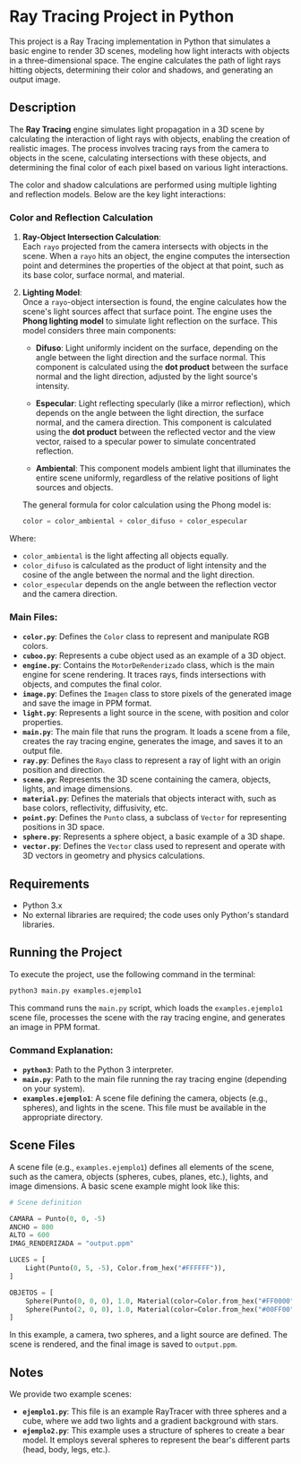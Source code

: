 # Ray Tracing Project in Python

This project is a Ray Tracing implementation in Python that simulates a basic engine to render 3D scenes, modeling how light interacts with objects in a three-dimensional space. The engine calculates the path of light rays hitting objects, determining their color and shadows, and generating an output image.

## Description

The **Ray Tracing** engine simulates light propagation in a 3D scene by calculating the interaction of light rays with objects, enabling the creation of realistic images. The process involves tracing rays from the camera to objects in the scene, calculating intersections with these objects, and determining the final color of each pixel based on various light interactions.

The color and shadow calculations are performed using multiple lighting and reflection models. Below are the key light interactions:

### Color and Reflection Calculation

1. **Ray-Object Intersection Calculation**:  
   Each `rayo` projected from the camera intersects with objects in the scene. When a `rayo` hits an object, the engine computes the intersection point and determines the properties of the object at that point, such as its base color, surface normal, and material.

2. **Lighting Model**:  
   Once a `rayo`-object intersection is found, the engine calculates how the scene's light sources affect that surface point. The engine uses the **Phong lighting model** to simulate light reflection on the surface. This model considers three main components:

   - **Difuso**: Light uniformly incident on the surface, depending on the angle between the light direction and the surface normal. This component is calculated using the **dot product** between the surface normal and the light direction, adjusted by the light source's intensity.

   - **Especular**: Light reflecting specularly (like a mirror reflection), which depends on the angle between the light direction, the surface normal, and the camera direction. This component is calculated using the **dot product** between the reflected vector and the view vector, raised to a specular power to simulate concentrated reflection.

   - **Ambiental**: This component models ambient light that illuminates the entire scene uniformly, regardless of the relative positions of light sources and objects.

   The general formula for color calculation using the Phong model is:

   ```python
   color = color_ambiental + color_difuso + color_especular
Where:
- `color_ambiental` is the light affecting all objects equally.
- `color_difuso` is calculated as the product of light intensity and the cosine of the angle between the normal and the light direction.
- `color_especular` depends on the angle between the reflection vector and the camera direction.

### Main Files:

- **`color.py`**: Defines the `Color` class to represent and manipulate RGB colors.
- **`cuboo.py`**: Represents a cube object used as an example of a 3D object.
- **`engine.py`**: Contains the `MotorDeRenderizado` class, which is the main engine for scene rendering. It traces rays, finds intersections with objects, and computes the final color.
- **`image.py`**: Defines the `Imagen` class to store pixels of the generated image and save the image in PPM format.
- **`light.py`**: Represents a light source in the scene, with position and color properties.
- **`main.py`**: The main file that runs the program. It loads a scene from a file, creates the ray tracing engine, generates the image, and saves it to an output file.
- **`ray.py`**: Defines the `Rayo` class to represent a ray of light with an origin position and direction.
- **`scene.py`**: Represents the 3D scene containing the camera, objects, lights, and image dimensions.
- **`material.py`**: Defines the materials that objects interact with, such as base colors, reflectivity, diffusivity, etc.
- **`point.py`**: Defines the `Punto` class, a subclass of `Vector` for representing positions in 3D space.
- **`sphere.py`**: Represents a sphere object, a basic example of a 3D shape.
- **`vector.py`**: Defines the `Vector` class used to represent and operate with 3D vectors in geometry and physics calculations.

## Requirements

- Python 3.x  
- No external libraries are required; the code uses only Python's standard libraries.

## Running the Project

To execute the project, use the following command in the terminal:

```bash
python3 main.py examples.ejemplo1
```

This command runs the `main.py` script, which loads the `examples.ejemplo1` scene file, processes the scene with the ray tracing engine, and generates an image in PPM format.

### Command Explanation:
- **`python3`**: Path to the Python 3 interpreter.
- **`main.py`**: Path to the main file running the ray tracing engine (depending on your system).
- **`examples.ejemplo1`**: A scene file defining the camera, objects (e.g., spheres), and lights in the scene. This file must be available in the appropriate directory.

## Scene Files

A scene file (e.g., `examples.ejemplo1`) defines all elements of the scene, such as the camera, objects (spheres, cubes, planes, etc.), lights, and image dimensions. A basic scene example might look like this:

```python
# Scene definition

CAMARA = Punto(0, 0, -5)
ANCHO = 800
ALTO = 600
IMAG_RENDERIZADA = "output.ppm"

LUCES = [
    Light(Punto(0, 5, -5), Color.from_hex("#FFFFFF")),
]

OBJETOS = [
    Sphere(Punto(0, 0, 0), 1.0, Material(color=Color.from_hex("#FF0000"))),
    Sphere(Punto(2, 0, 0), 1.0, Material(color=Color.from_hex("#00FF00"))),
]
```

In this example, a camera, two spheres, and a light source are defined. The scene is rendered, and the final image is saved to `output.ppm`.

## Notes

We provide two example scenes:

- **`ejemplo1.py`**: This file is an example RayTracer with three spheres and a cube, where we add two lights and a gradient background with stars.
- **`ejemplo2.py`**: This example uses a structure of spheres to create a bear model. It employs several spheres to represent the bear's different parts (head, body, legs, etc.).
